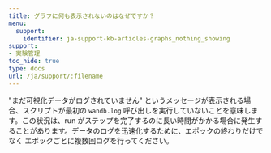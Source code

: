 ```yaml
---
title: グラフに何も表示されないのはなぜですか？
menu:
  support:
    identifier: ja-support-kb-articles-graphs_nothing_showing
support:
- 実験管理
toc_hide: true
type: docs
url: /ja/support/:filename
---
```


"まだ可視化データがログされていません" というメッセージが表示される場合、スクリプトが最初の `wandb.log` 呼び出しを実行していないことを意味します。この状況は、run がステップを完了するのに長い時間がかかる場合に発生することがあります。データのログを迅速化するために、エポックの終わりだけでなく エポックごとに複数回ログを行ってください。